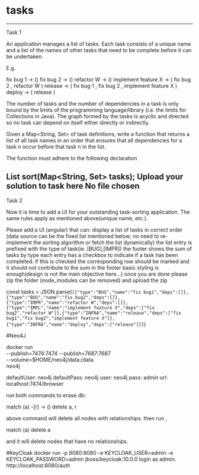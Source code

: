 # tasks

---
Task 1

An application manages a list of tasks. Each task consists of a unique name and a list of the names of other tasks that need to be complete before it can be undertaken.

E.g.

fix bug 1 -> ()
fix bug 2 -> ()
refactor W -> ()
implement feature X -> ( fix bug 2 , refactor W )
release -> ( fix bug 1 , fix bug 2 , implement feature X )
deploy -> ( release )

The number of tasks and the number of dependencies in a task is only bound by the limits of the programming language/library (i.e. the limits for Collections in Java). The graph formed by the tasks is acyclic and directed so no task can depend on itself either directly or indirectly.

Given a Map<String, Set<String>> of task definitions, write a function that returns a list of all task names in an order that ensures that all dependencies for a task n occur before that task n in the list.

The function must adhere to the following declaration


List<String> sort(Map<String, Set<String>> tasks);
Upload your solution to task here
No file chosen
---
Task 2

Now it is time to add a UI for your outstanding task-sorting application.
The same rules apply as mentioned above(unique name, etc.).

Please add a UI (angular) that can:
display a list of tasks in correct order (data source can be the fixed list mentioned below; no need to re-implement the sorting algorithm or fetch the list dynamically)
the list entry is prefixed with the type of task(ie. [BUG],[IMPR])
the footer shows the sum of tasks by type
each entry has a checkbox to indicate if a task has been completed. if this is checked the corresponding row should be marked and it should not contribute to the sum in the footer
basic styling is enough(design is not the main objective here…)
once you are done please zip the folder (node_modules can be removed) and upload the zip

const tasks = JSON.parse(`[{"type":"BUG","name":"fix bug1","deps":[]},{"type":"BUG","name":"fix bug2","deps":[]},{"type":"IMPR","name":"refactor W","deps":[]},{"type":"IMPL","name":"implement feature X","deps":["fix bug2","refactor W"]},{"type":"INFRA","name":"release","deps":["fix bug1","fix bug2","implement feature X"]},{"type":"INFRA","name":"deploy","deps":["release"]}]`)

#Neo4J

docker run \
--publish=7474:7474 --publish=7687:7687 \
--volume=$HOME/neo4j/data:/data \
neo4j

defaultUser: neo4j
defaultPass: neo4j
user: neo4j
pass: admin
url: localhost:7474/browser

run both commands to erase db:

match (a) -[r] -> () delete a, r

above command will delete all nodes with relationships. then run ,

match (a) delete a

and it will delete nodes that have no relationships.

#KeyCloak
docker run -p 8080:8080 -e KEYCLOAK_USER=admin -e KEYCLOAK_PASSWORD=admin jboss/keycloak:10.0.0
login as admin: http://localhost:8080/auth

